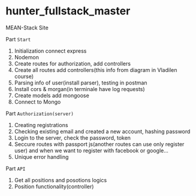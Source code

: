 # hunter_fullstack_master

MEAN-Stack Site

Part `Start`

1. Initialization connect express
2. Nodemon
3. Create routes for authorization, add controllers
4. Create all routes add controllers(this info from diagram in Vladilen course)
5. Parsing info of user(install parser), testing in postman
6. Install cors & morgan(in terminale have log requests)
7. Create models add mongoose
8. Connect to Mongo

Part `Authorization(server)`

1. Creating registrations
2. Checking existing email and created a new account, hashing password
3. Login to the server, check the password, token
4. Seccure routes with passport js(another routes can use only register user) and when we want to register with facebook or google...
5. Unique error handling

Part `API`

1. Get all positions and posotions logics
2. Position functionality(controller)
